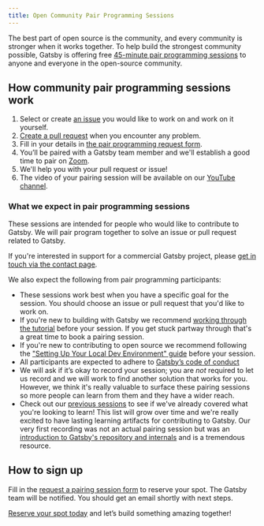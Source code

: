 ```yaml
---
title: Open Community Pair Programming Sessions
---
```


The best part of open source is the community, and every community is stronger when it works together. To help build the strongest community possible, Gatsby is offering free [45-minute pair programming sessions][form] to anyone and everyone in the open-source community.

## How community pair programming sessions work

1. Select or create [an issue](https://github.com/gatsbyjs/gatsby/issues) you would like to work on and work on it yourself.
2. [Create a pull request](/contributing/how-to-open-a-pull-request/) when you encounter any problem.
3. Fill in your details in [the pair programming request form][form].
4. You’ll be paired with a Gatsby team member and we'll establish a good time to pair on [Zoom](https://zoom.us).
5. We'll help you with your pull request or issue!
6. The video of your pairing session will be available on our [YouTube channel](https://www.youtube.com/channel/UCjnp770qk7ujOq8Q9wiC82w/videos).

### What we expect in pair programming sessions

These sessions are intended for people who would like to contribute to Gatsby. We will pair program together to solve an issue or pull request related to Gatsby.

If you're interested in support for a commercial Gatsby project, please [get in touch via the contact page](/contact-us/).

We also expect the following from pair programming participants:

- These sessions work best when you have a specific goal for the session. You should choose an issue or pull request that you'd like to work on.
- If you're new to building with Gatsby we recommend [working through the tutorial](/tutorial/) before your session. If you get stuck partway through that's a great time to book a pairing session.
- If you're new to contributing to open source we recommend following the ["Setting Up Your Local Dev Environment" guide](/contributing/setting-up-your-local-dev-environment/) before your session.
- All participants are expected to adhere to [Gatsby’s code of conduct](/contributing/code-of-conduct/)
- We will ask if it’s okay to record your session; you are _not_ required to let us record and we will work to find another solution that works for you. However, we think it's really valuable to surface these pairing sessions so more people can learn from them and they have a wider reach.
- Check out our [previous sessions](https://www.youtube.com/playlist?list=PLCU2qJekvcN1f4CRTTMMW6XliGio1NcUD) to see if we've already covered what you're looking to learn! This list will grow over time and we're really excited to have lasting learning artifacts for contributing to Gatsby. Our very first recording was not an actual pairing session but was an [introduction to Gatsby's repository and internals](https://www.youtube.com/watch?v=9wM3pFtyTHw) and is a tremendous resource.

## How to sign up

Fill in the [request a pairing session form][form] to reserve your spot. The Gatsby team will be notified. You should get an email shortly with next steps.

[Reserve your spot today][form] and let’s build something amazing together!

[form]: https://airtable.com/shrtYlQjqQARrmJH4
